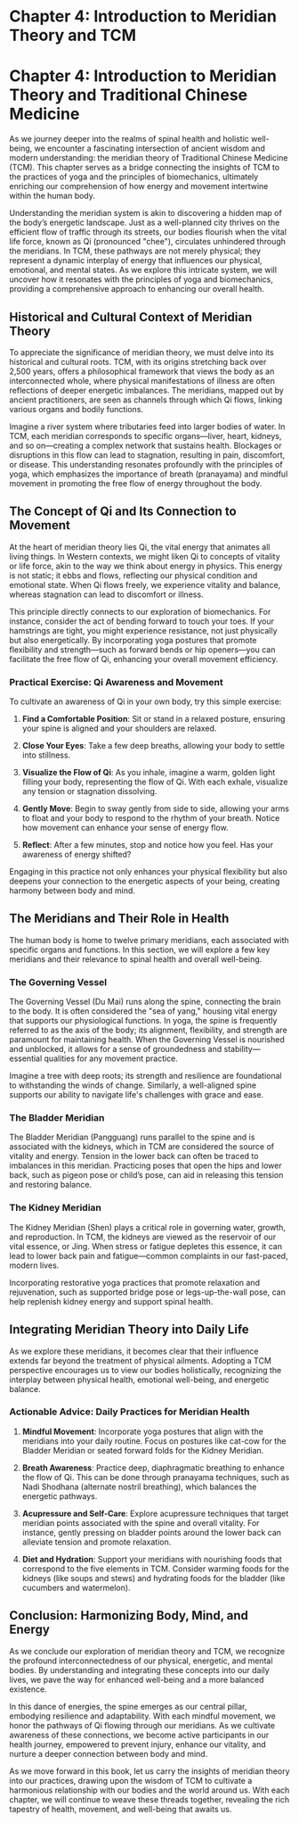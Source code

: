 # Chapter 4: Introduction to Meridian Theory and TCM

# Chapter 4: Introduction to Meridian Theory and Traditional Chinese Medicine

As we journey deeper into the realms of spinal health and holistic well-being, we encounter a fascinating intersection of ancient wisdom and modern understanding: the meridian theory of Traditional Chinese Medicine (TCM). This chapter serves as a bridge connecting the insights of TCM to the practices of yoga and the principles of biomechanics, ultimately enriching our comprehension of how energy and movement intertwine within the human body. 

Understanding the meridian system is akin to discovering a hidden map of the body’s energetic landscape. Just as a well-planned city thrives on the efficient flow of traffic through its streets, our bodies flourish when the vital life force, known as Qi (pronounced "chee"), circulates unhindered through the meridians. In TCM, these pathways are not merely physical; they represent a dynamic interplay of energy that influences our physical, emotional, and mental states. As we explore this intricate system, we will uncover how it resonates with the principles of yoga and biomechanics, providing a comprehensive approach to enhancing our overall health.

## Historical and Cultural Context of Meridian Theory

To appreciate the significance of meridian theory, we must delve into its historical and cultural roots. TCM, with its origins stretching back over 2,500 years, offers a philosophical framework that views the body as an interconnected whole, where physical manifestations of illness are often reflections of deeper energetic imbalances. The meridians, mapped out by ancient practitioners, are seen as channels through which Qi flows, linking various organs and bodily functions. 

Imagine a river system where tributaries feed into larger bodies of water. In TCM, each meridian corresponds to specific organs—liver, heart, kidneys, and so on—creating a complex network that sustains health. Blockages or disruptions in this flow can lead to stagnation, resulting in pain, discomfort, or disease. This understanding resonates profoundly with the principles of yoga, which emphasizes the importance of breath (pranayama) and mindful movement in promoting the free flow of energy throughout the body.

## The Concept of Qi and Its Connection to Movement

At the heart of meridian theory lies Qi, the vital energy that animates all living things. In Western contexts, we might liken Qi to concepts of vitality or life force, akin to the way we think about energy in physics. This energy is not static; it ebbs and flows, reflecting our physical condition and emotional state. When Qi flows freely, we experience vitality and balance, whereas stagnation can lead to discomfort or illness.

This principle directly connects to our exploration of biomechanics. For instance, consider the act of bending forward to touch your toes. If your hamstrings are tight, you might experience resistance, not just physically but also energetically. By incorporating yoga postures that promote flexibility and strength—such as forward bends or hip openers—you can facilitate the free flow of Qi, enhancing your overall movement efficiency. 

### Practical Exercise: Qi Awareness and Movement

To cultivate an awareness of Qi in your own body, try this simple exercise:

1. **Find a Comfortable Position**: Sit or stand in a relaxed posture, ensuring your spine is aligned and your shoulders are relaxed.
   
2. **Close Your Eyes**: Take a few deep breaths, allowing your body to settle into stillness.

3. **Visualize the Flow of Qi**: As you inhale, imagine a warm, golden light filling your body, representing the flow of Qi. With each exhale, visualize any tension or stagnation dissolving.

4. **Gently Move**: Begin to sway gently from side to side, allowing your arms to float and your body to respond to the rhythm of your breath. Notice how movement can enhance your sense of energy flow.

5. **Reflect**: After a few minutes, stop and notice how you feel. Has your awareness of energy shifted? 

Engaging in this practice not only enhances your physical flexibility but also deepens your connection to the energetic aspects of your being, creating harmony between body and mind.

## The Meridians and Their Role in Health

The human body is home to twelve primary meridians, each associated with specific organs and functions. In this section, we will explore a few key meridians and their relevance to spinal health and overall well-being. 

### The Governing Vessel

The Governing Vessel (Du Mai) runs along the spine, connecting the brain to the body. It is often considered the "sea of yang," housing vital energy that supports our physiological functions. In yoga, the spine is frequently referred to as the axis of the body; its alignment, flexibility, and strength are paramount for maintaining health. When the Governing Vessel is nourished and unblocked, it allows for a sense of groundedness and stability—essential qualities for any movement practice.

Imagine a tree with deep roots; its strength and resilience are foundational to withstanding the winds of change. Similarly, a well-aligned spine supports our ability to navigate life's challenges with grace and ease.

### The Bladder Meridian

The Bladder Meridian (Pangguang) runs parallel to the spine and is associated with the kidneys, which in TCM are considered the source of vitality and energy. Tension in the lower back can often be traced to imbalances in this meridian. Practicing poses that open the hips and lower back, such as pigeon pose or child’s pose, can aid in releasing this tension and restoring balance.

### The Kidney Meridian

The Kidney Meridian (Shen) plays a critical role in governing water, growth, and reproduction. In TCM, the kidneys are viewed as the reservoir of our vital essence, or Jing. When stress or fatigue depletes this essence, it can lead to lower back pain and fatigue—common complaints in our fast-paced, modern lives. 

Incorporating restorative yoga practices that promote relaxation and rejuvenation, such as supported bridge pose or legs-up-the-wall pose, can help replenish kidney energy and support spinal health.

## Integrating Meridian Theory into Daily Life

As we explore these meridians, it becomes clear that their influence extends far beyond the treatment of physical ailments. Adopting a TCM perspective encourages us to view our bodies holistically, recognizing the interplay between physical health, emotional well-being, and energetic balance. 

### Actionable Advice: Daily Practices for Meridian Health

1. **Mindful Movement**: Incorporate yoga postures that align with the meridians into your daily routine. Focus on postures like cat-cow for the Bladder Meridian or seated forward folds for the Kidney Meridian.

2. **Breath Awareness**: Practice deep, diaphragmatic breathing to enhance the flow of Qi. This can be done through pranayama techniques, such as Nadi Shodhana (alternate nostril breathing), which balances the energetic pathways.

3. **Acupressure and Self-Care**: Explore acupressure techniques that target meridian points associated with the spine and overall vitality. For instance, gently pressing on bladder points around the lower back can alleviate tension and promote relaxation.

4. **Diet and Hydration**: Support your meridians with nourishing foods that correspond to the five elements in TCM. Consider warming foods for the kidneys (like soups and stews) and hydrating foods for the bladder (like cucumbers and watermelon).

## Conclusion: Harmonizing Body, Mind, and Energy

As we conclude our exploration of meridian theory and TCM, we recognize the profound interconnectedness of our physical, energetic, and mental bodies. By understanding and integrating these concepts into our daily lives, we pave the way for enhanced well-being and a more balanced existence.

In this dance of energies, the spine emerges as our central pillar, embodying resilience and adaptability. With each mindful movement, we honor the pathways of Qi flowing through our meridians. As we cultivate awareness of these connections, we become active participants in our health journey, empowered to prevent injury, enhance our vitality, and nurture a deeper connection between body and mind.

As we move forward in this book, let us carry the insights of meridian theory into our practices, drawing upon the wisdom of TCM to cultivate a harmonious relationship with our bodies and the world around us. With each chapter, we will continue to weave these threads together, revealing the rich tapestry of health, movement, and well-being that awaits us.